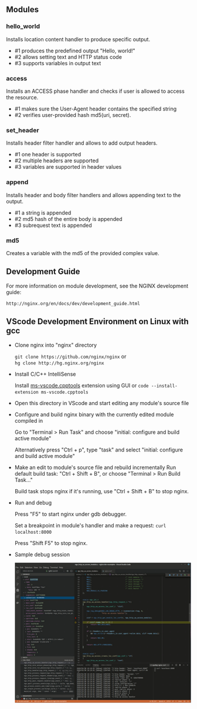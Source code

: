 ## Modules

### hello_world

Installs location content handler to produce specific output.

- #1 produces the predefined output "Hello, world!"
- #2 allows setting text and HTTP status code
- #3 supports variables in output text

### access

Installs an ACCESS phase handler and checks if user is allowed to access the
resource.

- #1 makes sure the User-Agent header contains the specified string
- #2 verifies user-provided hash md5(uri, secret).

### set_header

Installs header filter handler and allows to add output headers.

- #1 one header is supported
- #2 multiple headers are supported
- #3 variables are supported in header values

### append

Installs header and body filter handlers and allows appending text to the
output.

- #1 a string is appended
- #2 md5 hash of the entire body is appended
- #3 subrequest text is appended

### md5

Creates a variable with the md5 of the provided complex value.

## Development Guide

For more information on module development, see the NGINX development guide:

    http://nginx.org/en/docs/dev/development_guide.html

## VScode Development Environment on Linux with gcc

- Clone nginx into "nginx" directory

  `git clone https://github.com/nginx/nginx` or  
  `hg clone http://hg.nginx.org/nginx`

- Install C/C++ IntelliSense

  Install [ms-vscode.cpptools](https://github.com/Microsoft/vscode-cpptools/releases) extension using GUI or `code --install-extension ms-vscode.cpptools`

- Open this directory in VScode and start editing any module's source file

- Configure and build nginx binary with the currently edited module compiled in

  Go to "Terminal > Run Task" and choose "initial: configure and build active module"

  Alternatively press "Ctrl + p", type "task" and select "initial: configure and build active module"

- Make an edit to module's source file and rebuild incrementally
  Run default build task: "Ctrl + Shift + B", or choose "Terminal > Run Build Task..."

  Build task stops nginx if it's running, use "Ctrl + Shift + B" to stop nginx.

- Run and debug

  Press "F5" to start nginx under gdb debugger.

  Set a breakpoint in module's handler and make a request: `curl localhost:8000`

  Press "Shift F5" to stop nginx.

- Sample debug session

  ![Debugging Example](/vscode1.png?raw=true "Breakpoint in access_1 module")